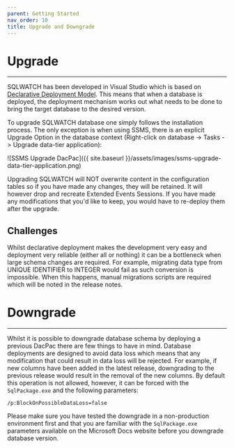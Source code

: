 ```yaml
---
parent: Getting Started
nav_order: 10
title: Upgrade and Downgrade
---
```


# Upgrade

---

SQLWATCH has been developed in Visual Studio which is based on [Declarative Deployment Model](https://blogs.msdn.microsoft.com/gertd/2009/06/05/declarative-database-development/). 
This means that when a database is deployed, the deployment mechanism works out what needs to be done to bring the target database to the desired version.

To upgrade SQLWATCH database one simply follows the installation process. 
The only exception is when using SSMS, there is an explicit Upgrade Option in the database context (Right-click on database -> Tasks -> Upgrade data-tier application):

![SSMS Upgrade DacPac]({{ site.baseurl }}/assets/images/ssms-upgrade-data-tier-application.png)

Upgrading SQLWATCH will NOT overwrite content in the configuration tables so if you have made any changes, they will be retained. It will however drop and recreate Extended Events Sessions.
If you have made any modifications that you'd like to keep, you would have to re-deploy them after the upgrade. 

## Challenges
Whilst declarative deployment makes the development very easy and deployment very reliable (either all or nothing) it can be a bottleneck when large schema changes are required. 
For example, migrating data type from UNIQUE IDENTIFIER to INTEGER would fail as such conversion is impossible. 
When this happens, manual migrations scripts are required which will be noted in the release notes.


# Downgrade

---

Whilst it is possible to downgrade database schema by deploying a previous DacPac there are few things to have in mind. 
Database deployments are designed to avoid data loss which means that any modification that could result in data loss will be rejected. For example, if new columns have been added in the latest release, downgrading to the previous release would result in the removal of the new columns. By default this operation is not allowed, however, it can be forced with the `SqlPackage.exe` and the following parameters:

```
/p:BlockOnPossibleDataLoss=false
```

Please make sure you have tested the downgrade in a non-production environment first and that you are familiar with the `SqlPackage.exe` parameters available on the Microsoft Docs website before you downgrade database version.
